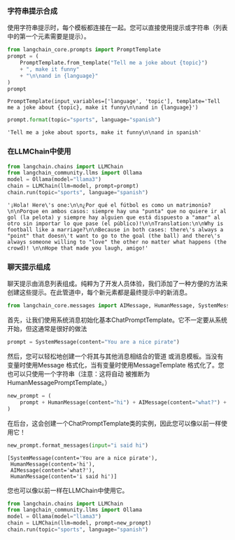 ### 字符串提示合成
使用字符串提示时，每个模板都连接在一起。您可以直接使用提示或字符串（列表中的第一个元素需要是提示）。


```python
from langchain_core.prompts import PromptTemplate
prompt = (
    PromptTemplate.from_template("Tell me a joke about {topic}")
    + ", make it funny"
    + "\n\nand in {language}"
)
prompt
```




    PromptTemplate(input_variables=['language', 'topic'], template='Tell me a joke about {topic}, make it funny\n\nand in {language}')




```python
prompt.format(topic="sports", language="spanish")
```




    'Tell me a joke about sports, make it funny\n\nand in spanish'



### 在LLMChain中使用


```python
from langchain.chains import LLMChain
from langchain_community.llms import Ollama
model = Ollama(model="llama3")
chain = LLMChain(llm=model, prompt=prompt)
chain.run(topic="sports", language="spanish")
```




    '¡Hola! Here\'s one:\n\n¿Por qué el fútbol es como un matrimonio?\n\nPorque en ambos casos: siempre hay una "punta" que no quiere ir al gol (la pelota) y siempre hay alguien que está dispuesto a "amar" al otro sin importar lo que pase (el público)!\n\nTranslation:\n\nWhy is football like a marriage?\n\nBecause in both cases: there\'s always a "point" that doesn\'t want to go to the goal (the ball) and there\'s always someone willing to "love" the other no matter what happens (the crowd)! \n\nHope that made you laugh, amigo!'



### 聊天提示组成
聊天提示由消息列表组成。纯粹为了开发人员体验，我们添加了一种方便的方法来创建这些提示。在此管道中，每个新元素都是最终提示中的新消息。


```python
from langchain_core.messages import AIMessage, HumanMessage, SystemMessage
```

首先，让我们使用系统消息初始化基本ChatPromptTemplate。它不一定要从系统开始，但这通常是很好的做法


```python
prompt = SystemMessage(content="You are a nice pirate")
```

然后，您可以轻松地创建一个将其与其他消息相结合的管道 或消息模板。当没有变量时使用Message 格式化，当有变量时使用MessageTemplate 格式化了。您也可以只使用一个字符串（注意：这将自动 被推断为HumanMessagePromptTemplate。）


```python
new_prompt = (
    prompt + HumanMessage(content="hi") + AIMessage(content="what?") + "{input}"
)
```

在后台，这会创建一个ChatPromptTemplate类的实例，因此您可以像以前一样使用它！


```python
new_prompt.format_messages(input="i said hi")
```




    [SystemMessage(content='You are a nice pirate'),
     HumanMessage(content='hi'),
     AIMessage(content='what?'),
     HumanMessage(content='i said hi')]



您也可以像以前一样在LLMChain中使用它。


```python
from langchain.chains import LLMChain
from langchain_community.llms import Ollama
model = Ollama(model="llama3")
chain = LLMChain(llm=model, prompt=new_prompt)
chain.run(topic="sports", language="spanish")
```

